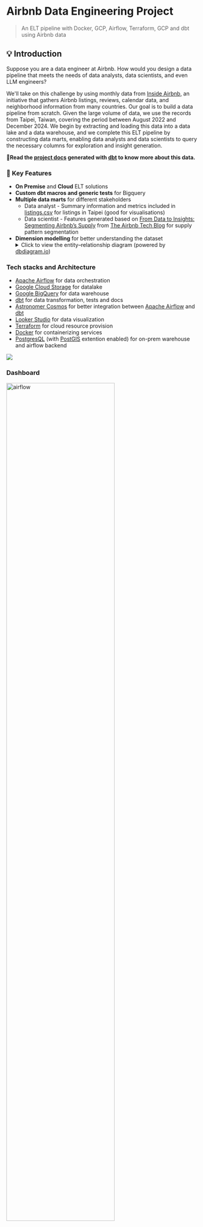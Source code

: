 # Airbnb Data Engineering Project

> An ELT pipeline with Docker, GCP, Airflow, Terraform, GCP and dbt using Airbnb data

## 💡 Introduction
Suppose you are a data engineer at Airbnb. How would you design a data pipeline that meets the needs of data analysts, data scientists, and even LLM engineers?

We'll take on this challenge by using monthly data from [Inside Airbnb](https://insideairbnb.com/), an initiative that gathers Airbnb listings, reviews, calendar data, and neighborhood information from many countries. Our goal is to build a data pipeline from scratch. Given the large volume of data, we use the records from Taipei, Taiwan, covering the period between August 2022 and December 2024. We begin by extracting and loading this data into a data lake and a data warehouse, and we complete this ELT pipeline by constructing data marts, enabling data analysts and data scientists to query the necessary columns for exploration and insight generation.

**📝Read the [project docs](https://kevinkevin556.github.io/airbnb-de-project/) generated with [dbt](https://www.getdbt.com/) to know more about this data.**

### 🌟 Key Features
* **On Premise** and **Cloud** ELT solutions
* **Custom dbt macros and generic tests** for Bigquery
* **Multiple data marts** for different stakeholders
    * Data analyst - Summary information and metrics included in [listings.csv](https://insideairbnb.com/get-the-data/#:~:text=Taipei%2C%20Northern%20Taiwan%2C%20Taiwan) for listings in Taipei (good for visualisations) 
    * Data scientist - Features generated based on [From Data to Insights: Segmenting Airbnb’s Supply](https://medium.com/airbnb-engineering/from-data-to-insights-segmenting-airbnbs-supply-c88aa2bb9399) from [The Airbnb Tech Blog](https://medium.com/airbnb-engineering) for supply pattern segmentation
* **Dimension modelling** for better understanding the dataset <details><summary>Click to view the entity–relationship diagram (powered by [dbdiagram.io](https://dbdiagram.io/d/67b4bda8263d6cf9a09b16e3))</summary><br> [![](./images/erd.svg)](https://dbdiagram.io/d/67b4bda8263d6cf9a09b16e3)</details>

### Tech stacks and Architecture
* [Apache Airflow](https://airflow.apache.org/) for data orchestration 
* [Google Cloud Storage](https://cloud.google.com/storage/) for datalake
* [Google BigQuery](https://cloud.google.com/bigquery) for data warehouse
* [dbt](https://www.getdbt.com/) for data transformation, tests and docs
* [Astronomer Cosmos](https://astronomer.github.io/astronomer-cosmos/index.html) for better integration between [Apache Airflow](https://airflow.apache.org/) and [dbt](https://www.getdbt.com/)
* [Looker Studio](https://lookerstudio.google.com/overview) for data visualization
* [Terraform](https://www.terraform.io/) for cloud resource provision
* [Docker](https://www.docker.com/) for containerizing services
* [PostgresQL](https://www.postgresql.org/) (with [PostGIS](https://postgis.net/) extention enabled) for on-prem warehouse and airflow backend

![](./images/architecture.png)

### Dashboard

<img src="./images/dashboard.png" alt="airflow" width="75%"/>

Final result from Google Looker Studio. [Link](https://lookerstudio.google.com/u/0/reporting/606c5c3d-9afd-4e9f-8e9d-43902ae46d23/page/p_hsqb6vwzpd) here. 

## 🚀 Get Started

Since everything is containerized in the project, the only prerequisite is to install [Docker](https://www.docker.com/). You can choose either of the below solutions to build and run a pipeline.

> [!NOTE]
> Due to the eol (end-of-line) issue, you may want to set `git config --global core.autocrlf input` before you clone the repo if you are using WSL, Linux, or MacOS.

### On-premise ELT using Postgres
1. Git clone this repo.
2. Run docker compose under the repo directory: `docker compose up`
3. Access `localhost:8080` with your browser and login Airflow with `admin:admin`
4. Click the toggle of `postgres-elt` to activate the DAG

> under maintenance 

### Cloud ELT using Google Cloud Platform (GCP)
1. Git clone this repo.
2. Create a project `<your-project>` and a service account. Grant your service account the following two roles: `BigQuery Admin` and `Storage Admin`.
3. Download the service account key file into the directory `credentials/` and rename it to `application_default_credentials.json`
    * See [here](gcp-setup.md) for more details about setting up GCP project and credentials.
4. In your shell, set the following environment variables and run docker compose:
```shell
$> export TF_VAR_PROJECT=<your-project>         # e.g. de-project-demo
$> export TF_VAR_BUCKET_NAME=<your-bucket-name> # e.g. de-project-bucket-72116
$> export TF_VAR_DATASET_ID=<your-dataset-id>   # e.g. de_project_dataset_72116
$> docker compose up 
```
5. After Airflow is ready (see note), access `localhost:8080` with your browser for the Airflow webUI and login with `admin:admin`
6. Click the toggle of `gcp-elt` to activate the dag

> [!NOTE]
> **GCP Settings** <br>
> The bucket `<your-bucket-name>` and the dataset `<your-dataset-id>` will be created as the pipeline runs. You don't need to create them manually. However, 
> 1. The bucket name should be globally unique, so we add a random number after the bucket name.
> 2. The dataset id does not allow hyphens, so we have to use underscores instead.

> [!WARNING]
> Even though the credentials directory is listed in .gitignore to prevent accidental uploads of credential keys, do not push the cloned repo unless you are certain there are no settings that could lead to credential leakage!

> [!Note]
> **When is your Airflow ready?**<br>
> You can open the webUI of Airflow once you see something quite similar to the following messages:
```
webserver-1  | [2025-04-02 08:54:28 +0000] [87] [INFO] Listening at: http://0.0.0.0:8080 (87)
webserver-1  | [2025-04-02 08:54:28 +0000] [87] [INFO] Using worker: sync
webserver-1  | [2025-04-02 08:54:28 +0000] [347] [INFO] Booting worker with pid: 347
webserver-1  | [2025-04-02 08:54:29 +0000] [348] [INFO] Booting worker with pid: 348
webserver-1  | [2025-04-02 08:54:30 +0000] [349] [INFO] Booting worker with pid: 349
webserver-1  | [2025-04-02 08:54:32 +0000] [350] [INFO] Booting worker with pid: 350
```

### Deployed successfully! 
If everything works as expected, you will get your Airflow orchestration results like this:

<img src="./images/airflow.png" alt="airflow" width="75%"/>

### How to tear down resources / shut down the running container?
* If you are still running the docker container
    1. Run DAG `gcp-tear-down` and wait until it completes all the tasks
    2. Press `Ctrl+C` to stop the running container
    3. Run `docker compose down` under the repo directory to remove containers.
* If you have already `docker compose down`-ed the services
    * Run `terraform destroy` under the directory `terraform/` (we can still utilize lock files and other terraform config files to remove cloud resources if you have Terraform installed in your OS.)
    * Or delete them from google cloud console manually


## 🎛️ Customizing Guides

Here is some information for those who want to modify or extend this project for their own use.

### Workflow
![](./images/airflow-dags.png)

### Test Periods
The variable `test_periods` controls how many months this data pipeline processes. The default value is set to 1 to facilitate testing or replication.

```python
test_periods = 1

with DAG(
    "gcp-elt",
    # ...
    schedule=get_schedule(-test_periods),
    # ...
):
    # ...
```
If you would like to obtain data for more than a month, for instance, you can set `test_periods = 13` (to create meaningful  yearly features for DS data marts) to store listings data of last 13 months in the data warehouse.

To get the full dataset which I visualized in my dashboard, you modify the `get_schedule()` argument like:

```python
with DAG(
    "gcp-elt",
    # ...
    schedule=get_schedule(start=0), # or simply: get_schedule()
    # ...
):
    # ...
```

### Configurations

We summarize how the components in the data pipeline are set up and where you can find these configurations in this repo.
<details>
<a href="https://www.mermaidchart.com/app/projects/74c2f0a3-fb2c-4d14-be7f-ea95dd482b40/diagrams/36c02c3f-83aa-4934-89f6-c0b6db355b07/version/v0.1/editg"><img src="./images/components-config.svg" alt="drawing" width="60%"/></a>
</details>

#### Postgres
* The database account (username:password = `airflow:airflow`) and the default database `airflow` of **PostgreSQL** are set up in `docker-compose.yml`.
#### Airflow 
* **Airflow-related** environment variables are defined in `airflow/airflow.env`, which is passed to Docker Compose as an env-file.
* **Airflow's** login credentials (username:password = admin:admin) are set up in `entrypoint.sh`. The script `entrypoint.sh` spins up the airflow webserver and scheduler after the airflow user account created.
* The `airflow/Dockerfile` installs Terraform and Python dependencies listed in requirements.txt during the build stage.
#### Terraform
* **Terraform** receives cloud-related environment variables (prefixed with `TF_VAR_`) from Docker Compose (`-e` options) and applies them in `/terraform/main.tf` to provision cloud instances.
* Airflow dags obtain these environment variables by refering to `os.environ` in Python.
#### dbt
* **dbt** profiles are stored separately for cloud and on-premises setups under `dbt/gcp` and `dbt/postgres`, respectively.
* The cloud dbt profile reuses the Terraform environment variables (`TF_VAR_*`) to connect to Google Cloud Platform (GCP).
#### Google Cloud Platform
* By default, Google Cloud client looks for its key file at `~/.config/gcloud/application_default_credentials.json` (See [here](https://cloud.google.com/docs/authentication/application-default-credentials#personal)). To ensure access within the Docker container, we bind-mount the `/credentials` directory to `/root/.config/gcloud/`.
* For simplicity, both **Terraform** (`main.tf`) and **dbt** (`dbt/gcp/profiles.yml`) use the same key file (`application_default_credentials.json`) to interact with Google Cloud.

## 📚 Useful Links & Learning Resources

* [Data Engineering Zoomcamp ](https://github.com/DataTalksClub/data-engineering-zoomcamp)

### Best practices
* [Best Practices for Airflow](https://airflow.apache.org/docs/apache-airflow/stable/best-practices.html)
* [Best practice guides from dbt](https://docs.getdbt.com/best-practices)

### Projects
* [Interactive DataTalksClub Course Projects Dashboard](https://datatalksclub-projects.streamlit.app/)
* [practical-data-engineering](https://github.com/ssp-data/practical-data-engineering)
* [DataEngineeringProject](https://github.com/damklis/DataEngineeringProject)



 